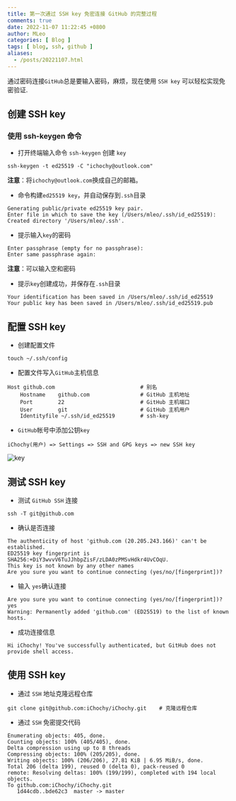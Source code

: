 ```yaml
---
title: 第一次通过 SSH key 免密连接 GitHub 的完整过程
comments: true
date: 2022-11-07 11:22:45 +0800
author: MLeo
categories: [ Blog ]
tags: [ blog, ssh, github ]
aliases:
  - /posts/20221107.html
---
```


通过密码连接`GitHub`总是要输入密码，麻烦，现在使用 `SSH key` 可以轻松实现免密验证.

## 创建 SSH key

### 使用 ssh-keygen 命令

- 打开终端输入命令 `ssh-keygen` 创建 `key`

```other
ssh-keygen -t ed25519 -C "ichochy@outlook.com" 
```

**注意**：将`ichochy@outlook.com`换成自己的邮箱。

- 命令构建`ed25519 key`，并自动保存到`.ssh`目录

```other
Generating public/private ed25519 key pair.
Enter file in which to save the key (/Users/mleo/.ssh/id_ed25519): 
Created directory '/Users/mleo/.ssh'.
```

- 提示输入`key`的密码

```
Enter passphrase (empty for no passphrase): 
Enter same passphrase again: 
```

**注意**：可以输入空和密码

- 提示`key`创建成功，并保存在`.ssh`目录

```other
Your identification has been saved in /Users/mleo/.ssh/id_ed25519
Your public key has been saved in /Users/mleo/.ssh/id_ed25519.pub
```

## 配置 SSH key

- 创建配置文件

```other
touch ~/.ssh/config
```

- 配置文件写入`GitHub`主机信息

```other
Host github.com                           # 别名
	Hostname 	github.com                # GitHub 主机地址
	Port 		22                        # GitHub 主机端口
	User 		git                       # GitHub 主机用户
	Identityfile ~/.ssh/id_ed25519        # ssh-key
```

- `GitHub`帐号中添加公钥`key`

```
iChochy(用户) => Settings => SSH and GPG keys => new SSH key
```

![key](https://images.ichochy.com/20231130.png)

## 测试 SSH key

- 测试 `GitHub SSH` 连接

```other
ssh -T git@github.com
```

- 确认是否连接

```other
The authenticity of host 'github.com (20.205.243.166)' can't be established.
ED25519 key fingerprint is SHA256:+DiY3wvvV6TuJJhbpZisF/zLDA0zPMSvHdkr4UvCOqU.
This key is not known by any other names
Are you sure you want to continue connecting (yes/no/[fingerprint])? 
```

- 输入 `yes`确认连接

```other
Are you sure you want to continue connecting (yes/no/[fingerprint])? yes
Warning: Permanently added 'github.com' (ED25519) to the list of known hosts.
```

- 成功连接信息

```
Hi iChochy! You've successfully authenticated, but GitHub does not provide shell access.
```

## 使用 SSH key

- 通过 `SSH` 地址克隆远程仓库

```other
git clone git@github.com:iChochy/iChochy.git 	# 克隆远程仓库 
```

- 通过 `SSH` 免密提交代码

```other
Enumerating objects: 405, done.
Counting objects: 100% (405/405), done.
Delta compression using up to 8 threads
Compressing objects: 100% (205/205), done.
Writing objects: 100% (206/206), 27.81 KiB | 6.95 MiB/s, done.
Total 206 (delta 199), reused 0 (delta 0), pack-reused 0
remote: Resolving deltas: 100% (199/199), completed with 194 local objects.
To github.com:iChochy/iChochy.git
   1d44cdb..bde62c3  master -> master
```